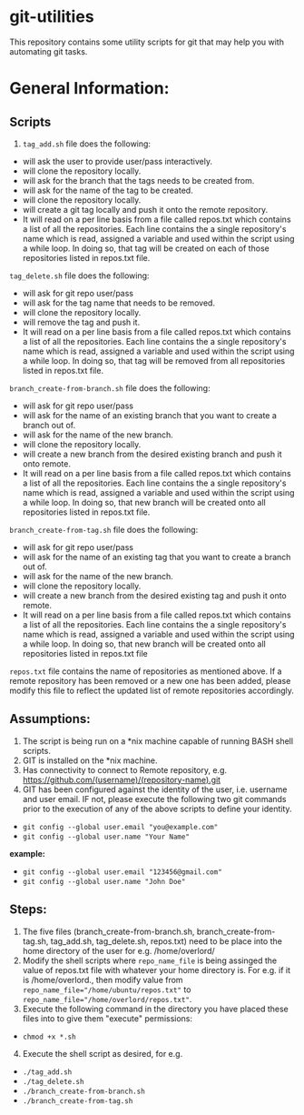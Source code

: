 # git-utilities
This repository contains some utility scripts for git that may help you with automating git tasks.

# General Information:

## Scripts

1. `tag_add.sh` file does the following: 
* will ask the user to provide user/pass interactively.
* will clone the repository locally.
* will ask for the branch that the tags needs to be created from.
* will ask for the name of the tag to be created.
* will clone the repository locally.
* will create a git tag locally and push it onto the remote repository. 
* It will read on a per line basis from a file called repos.txt which contains a list of all the repositories. Each line contains the a single repository's name which is read, assigned a variable and used within the script using a while loop. In doing so, that tag will be created on each of those repositories listed in repos.txt file.

`tag_delete.sh` file does the following:
* will ask for git repo user/pass
* will ask for the tag name that needs to be removed.
* will clone the repository locally.
* will remove the tag and push it.
* It will read on a per line basis from a file called repos.txt which contains a list of all the repositories. Each line contains the a single repository's name which is read, assigned a variable and used within the script using a while loop. In doing so, that tag will be removed from all repositories listed in repos.txt file.

`branch_create-from-branch.sh` file does the following:
* will ask for git repo user/pass
* will ask for the name of an existing branch that you want to create a branch out of.
* will ask for the name of the new branch.
* will clone the repository locally.
* will create a new branch from the desired existing branch and push it onto remote.
* It will read on a per line basis from a file called repos.txt which contains a list of all the repositories. Each line contains the a single repository's name which is read, assigned a variable and used within the script using a while loop. In doing so, that new branch will be created onto all repositories listed in repos.txt file.


`branch_create-from-tag.sh` file does the following:
* will ask for git repo user/pass
* will ask for the name of an existing tag that you want to create a branch out of.
* will ask for the name of the new branch.
* will clone the repository locally.
* will create a new branch from the desired existing tag and push it onto remote.
* It will read on a per line basis from a file called repos.txt which contains a list of all the repositories. Each line contains the a single repository's name which is read, assigned a variable and used within the script using a while loop. In doing so, that new branch will be created onto all repositories listed in repos.txt file
	
`repos.txt` file contains the name of repositories as mentioned above. If a remote repository has been removed or a new one has been added, please modify this file to reflect the updated list of remote repositories accordingly.


## Assumptions:
1. The script is being run on a *nix machine capable of running BASH shell scripts.
2. GIT is installed on the *nix machine.
3. Has connectivity to connect to Remote repository, e.g. https://github.com/(username)/(repository-name).git
4. GIT has been configured against the identity of the user, i.e. username and user email. IF not, please execute the following two git commands prior to the execution of any of the above scripts to define your identity.
+ `git config --global user.email "you@example.com"`
+ `git config --global user.name "Your Name"`

**example:**

+ `git config --global user.email "123456@gmail.com"`
+ `git config --global user.name "John Doe"`
	
## Steps:
1. The five files (branch_create-from-branch.sh, branch_create-from-tag.sh, tag_add.sh, tag_delete.sh, repos.txt) need to be place into the home directory of the user for e.g. /home/overlord/
2. Modify the shell scripts where `repo_name_file` is being assinged the value of repos.txt file with whatever your home directory is. For e.g. if it is /home/overlord., then modify value from `repo_name_file="/home/ubuntu/repos.txt"` to `repo_name_file="/home/overlord/repos.txt"`.
3. Execute the following command in the directory you have placed these files into to give them "execute" permissions:
* `chmod +x *.sh`
4. Execute the shell script as desired, for e.g.
* `./tag_add.sh`
* `./tag_delete.sh`
* `./branch_create-from-branch.sh`
* `./branch_create-from-tag.sh`
